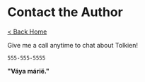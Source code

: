 # Contact the Author

[< Back Home](/)

Give me a call anytime to chat about Tolkien!

`555-555-5555`

**"Váya márië."**